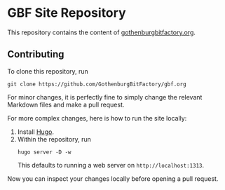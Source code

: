 # GBF Site Repository

This repository contains the content of [gothenburgbitfactory.org](https://gothenburgbitfactory.org).

## Contributing

To clone this repository, run
```shell
git clone https://github.com/GothenburgBitFactory/gbf.org
```

For minor changes, it is perfectly fine to simply change the relevant Markdown files and make a pull request.

For more complex changes, here is how to run the site locally:

1. Install [Hugo](https://gohugo.io/getting-started/quick-start/).
2. Within the repository, run
   ```shell
   hugo server -D -w
   ```
   This defaults to running a web server on `http://localhost:1313`.  

Now you can inspect your changes locally before opening a pull request.
